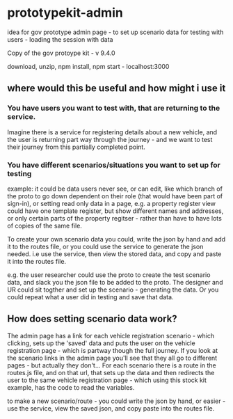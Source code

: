# prototypekit-admin
idea for gov prototype admin page - to set up scenario data for testing with users - loading the session with data

Copy of the gov protoype kit - v 9.4.0

download, unzip, npm install, npm start - localhost:3000 

## where would this be useful and how might i use it

### You have users you want to test with, that are returning to the service.

Imagine there is a service for registering details about a new vehicle, and the user is returning part way through the journey - and we want to test their journey from this partially completed point.

### You have different scenarios/situations you want to set up for testing

example: it could be data users never see, or can edit, like which branch of the proto to go down dependent on their role (that would have been part of sign-in), or setting read only data in a page, e.g. a property register view could have one template register, but show different names and addresses, or only certain parts of the property regitser - rather than have to have lots of copies of the same file.

To create your own scenario data you could, write the json by hand and add it to the routes file, or you could use the service to generate the json needed. i.e use the service, then view the stored data, and copy and paste it into the routes file.

e.g. the user researcher could use the proto to create the test scenario data, and slack you the json file to be added to the proto.  The designer and UR could sit togther and set up the scenario - generating the data.
Or you could repeat what a user did in testing and save that data.


## How does setting scenario data work?

The admin page has a link for each vehicle registration scenario - which clicking, sets up the 'saved' data and puts the user on the vehicle registration page - which is partway though the full journey.
If you look at the scenario links in the admin page you'll see that they all go to different pages - but actually they don't...
For each scenario there is a route in the routes.js file, and on that url, that sets up the data and then redirects the user to the same vehicle registration page - which using this stock kit example, has the code to read the variables.

to make a new scenario/route - you could write the json by hand, or easier - use the service, view the saved json, and copy paste into the routes file.

